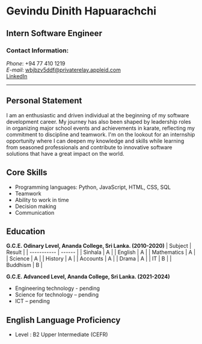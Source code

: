 # Gevindu Dinith Hapuarachchi

## Intern Software Engineer

### Contact Information:

_Phone_: +94 77 410 1219  
_E-mail_: wbjbzv5ddf@privaterelay.appleid.com  
[LinkedIn](https://www.linkedin.com/in/gevindu-dinith-a97458306?lipi=urn%3Ali%3Apage%3Ad_flagship3_profile_view_base_contact_details%3B%2Fhl7WFK5Rpm51IEClDlwMg%3D%3D)

---

## Personal Statement

I am an enthusiastic and driven individual at
the beginning of my software development
career. My journey has also been shaped by
leadership roles in organizing major school
events and achievements in karate,
reflecting my commitment to discipline and
teamwork. I'm on the lookout for an
internship opportunity where I can deepen
my knowledge and skills while learning from
seasoned professionals and contribute to
innovative software solutions that have a
great impact on the world.

## Core Skills

- Programming languages: Python, JavaScript, HTML, CSS, SQL
- Teamwork
- Ability to work in time
- Decision making
- Communication

## Education

**G.C.E. Odinary Level, Ananda College, Sri Lanka. (2010-2020)**
| Subject | Result |
| ----------- | ------ |
| Sinhala | A |
| English | A |
| Mathematics | A |
| Science | A |
| History | A |
| Accounts | A |
| Drama | A |
| IT | B |
| Buddhism | B |

**G.C.E. Advanced Level, Ananda College, Sri Lanka. (2021-2024)**

- Engineering technology - pending
- Science for technology – pending
- ICT – pending

## English Language Proficiency

- Level : B2 Upper Intermediate (CEFR)
